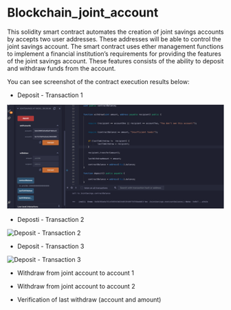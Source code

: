 # Blockchain_joint_account

This solidity smart contract automates the creation of joint savings accounts by accepts two user addresses. These addresses will be able to control the joint savings account. The smart contract uses ether management functions to implement a financial institution’s requirements for providing the features of the joint savings account. These features consists of the ability to deposit and withdraw funds from the account.

You can see screenshot of the contract execution results below:

- Deposit - Transaction 1 

![Deposit - Transaction 1](Execution_Results/Depo_transaction1.png)


- Deposti - Transaction 2

![Deposit - Transaction 2](Lex_bot_test.gif)


- Deposit - Transaction 3 

![Deposit - Transaction 3]()

- Withdraw from joint account to account 1 



- Withdraw from joint account to account 2



- Verification of last withdraw (account and amount)

